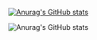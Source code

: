 [![Anurag's GitHub stats](https://github-readme-stats.vercel.app/api?username=KunalYadavOfficial)](https://github.com/anuraghazra/github-readme-stats)

![Anurag's GitHub stats](https://github-readme-stats.vercel.app/api?username=KunalYadavOfficial&show_icons=true&theme=radical)
